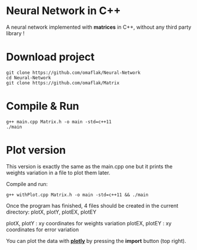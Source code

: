 # Neural Network in C++
A neural network implemented with **matrices** in C++, without any third party library !

# Download project
    git clone https://github.com/omaflak/Neural-Network
    cd Neural-Network
    git clone https://github.com/omaflak/Matrix
    
# Compile & Run
    g++ main.cpp Matrix.h -o main -std=c++11
    ./main
    
# Plot version
This version is exactly the same as the main.cpp one but it prints the weights variation in a file to plot them later.

Compile and run:

    g++ withPlot.cpp Matrix.h -o main -std=c++11 && ./main
    
Once the program has finished, 4 files should be created in the current directory: plotX, plotY, plotEX, plotEY

plotX, plotY : xy coordinates for weights variation
plotEX, plotEY : xy coordinates for error variation

You can plot the data with **[plotly](https://plot.ly/create/)** by pressing the **import** button (top right).
